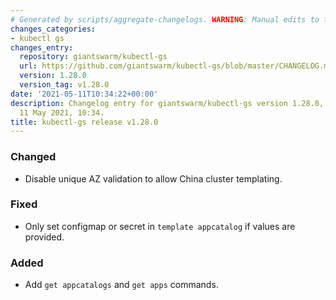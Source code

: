 ```yaml
---
# Generated by scripts/aggregate-changelogs. WARNING: Manual edits to this files will be overwritten.
changes_categories:
- kubectl gs
changes_entry:
  repository: giantswarm/kubectl-gs
  url: https://github.com/giantswarm/kubectl-gs/blob/master/CHANGELOG.md#1280---2021-05-11
  version: 1.28.0
  version_tag: v1.28.0
date: '2021-05-11T10:34:22+00:00'
description: Changelog entry for giantswarm/kubectl-gs version 1.28.0, published on
  11 May 2021, 10:34.
title: kubectl-gs release v1.28.0
---
```


### Changed
- Disable unique AZ validation to allow China cluster templating.
### Fixed
- Only set configmap or secret in `template appcatalog` if values are provided.
### Added
- Add `get appcatalogs` and `get apps` commands.
